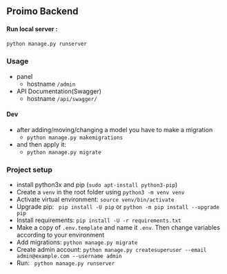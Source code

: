 ## Proimo Backend

#### Run local server :
```sh
python manage.py runserver
```

### Usage
   * panel
        * hostname ``/admin``
   * API Documentation(Swagger)
        * hostname ``/api/swagger/``

#### Dev
   * after adding/moving/changing a model you have to make a migration
        * ``python manage.py makemigrations``
   * and then apply it: 
        * ``python manage.py migrate``


### Project setup

* install python3x and pip (``sudo apt-install python3-pip``)
* Create a ``venv`` in the root folder using ``python3 -m venv venv``
* Activate virtual environment: `` source venv/bin/activate ``
* Upgrade pip:  `` pip install -U pip`` or ``python -m pip install --upgrade pip``
* Install requirements: `` pip install -U -r requirements.txt ``
* Make a copy of ``.env.template`` and name it ``.env``. Then change variables according to your environment
* Add migrations: `` python manage.py migrate ``
* Create admin account: `` python manage.py createsuperuser --email admin@example.com --username admin ``
* Run: `` python manage.py runserver``